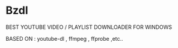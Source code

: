 # Bzdl
BEST YOUTUBE VIDEO / PLAYLIST DOWNLOADER FOR WINDOWS

BASED ON : youtube-dl , ffmpeg , ffprobe ,etc..


